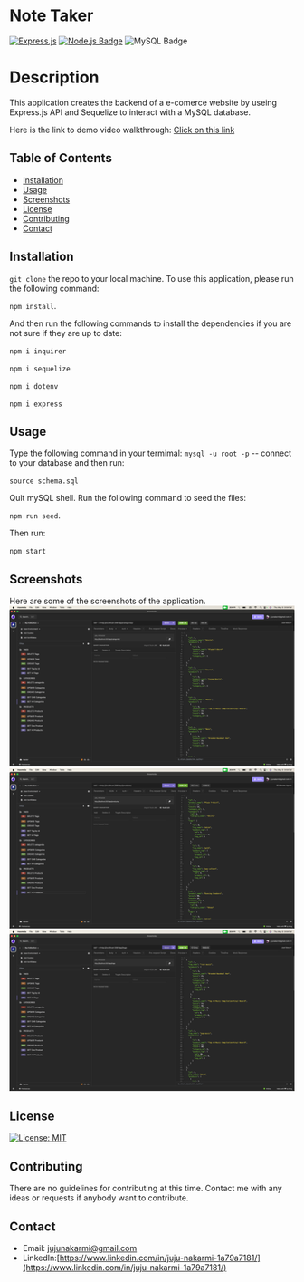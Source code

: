# Note Taker

[![Express.js](https://img.shields.io/badge/express.js-%23404d59.svg?style=for-the-badge&logo=express&logoColor=%2361DAFB)](https://expressjs.com/)
[![Node.js Badge](https://img.shields.io/badge/Node.js-43853D?style=for-the-badge&logo=node.js&logoColor=white)](https://nodejs.org/en) 
![MySQL Badge](https://img.shields.io/badge/MySQL-00000F?style=for-the-badge&logo=mysql&logoColor=white)

# Description
This application creates the backend of a e-comerce website by useing Express.js API and Sequelize to interact with a MySQL database.

Here is the link to demo video walkthrough:
[Click on this link](https://drive.google.com/file/d/1x0zo0c1oQCru_0J_CbmLs4jZzfxuBa8C/view?usp=sharing)



  ## Table of Contents

* [Installation](#installation)
* [Usage](#usage)
* [Screenshots](#screenshots)
* [License](#license)
* [Contributing](#contributing)
* [Contact](#contact)

## Installation

`git clone` the repo to your local machine. To use this application, please run the following command:

`npm install`.

And then run the following commands to install the dependencies if you are not sure if they are up to date: 

`npm i inquirer`

`npm i sequelize`

`npm i dotenv`

`npm i express`

## Usage

Type the following command in your termimal:
`mysql -u root -p` -- connect to your database and then run: 

`source schema.sql`

Quit mySQL shell. Run the following command to seed the files:

`npm run seed`.

Then run:

`npm start`

## Screenshots
Here are some of the screenshots of the application.
![Screenshot image of the application.](./assets/screenshots/screenshot-3.png)
![Screenshot image of the application.](./assets/screenshots/screenshot-2.png)
![Screenshot image of the application.](./assets/screenshots/screenshot-1.png)


## License
[![License: MIT](https://img.shields.io/badge/License-MIT-blue.svg)](https://opensource.org/licenses/MIT)

## Contributing

There are no guidelines for contributing at this time. Contact me with any ideas or requests if anybody want to contribute.


## Contact
* Email: jujunakarmi@gmail.com
* LinkedIn:[https://www.linkedin.com/in/juju-nakarmi-1a79a7181/](https://www.linkedin.com/in/juju-nakarmi-1a79a7181/)